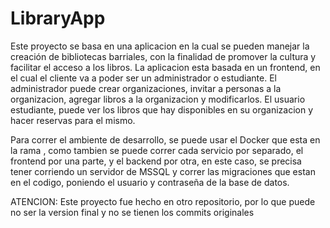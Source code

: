 # LibraryApp
 
Este proyecto se basa en una aplicacion en la cual se pueden manejar la creación de bibliotecas barriales, con la finalidad de promover la cultura y facilitar el acceso a los libros. La aplicacion esta basada en un frontend, en el cual el cliente va a poder ser un administrador o estudiante. El administrador puede crear organizaciones, invitar a personas a la organizacion, agregar libros a la organizacion y modificarlos. El usuario estudiante, puede ver los libros que hay disponibles en su organizacion y hacer reservas para el mismo.

Para correr el ambiente de desarrollo, se puede usar el Docker que esta en la rama , como tambien se puede correr cada servicio por separado, el frontend por una parte, y el backend por otra, en este caso, se precisa tener corriendo un servidor de MSSQL y correr las migraciones que estan en el codigo, poniendo el usuario y contraseña de la base de datos.

ATENCION: Este proyecto fue hecho en otro repositorio, por lo que puede no ser la version final y no se tienen los commits originales
